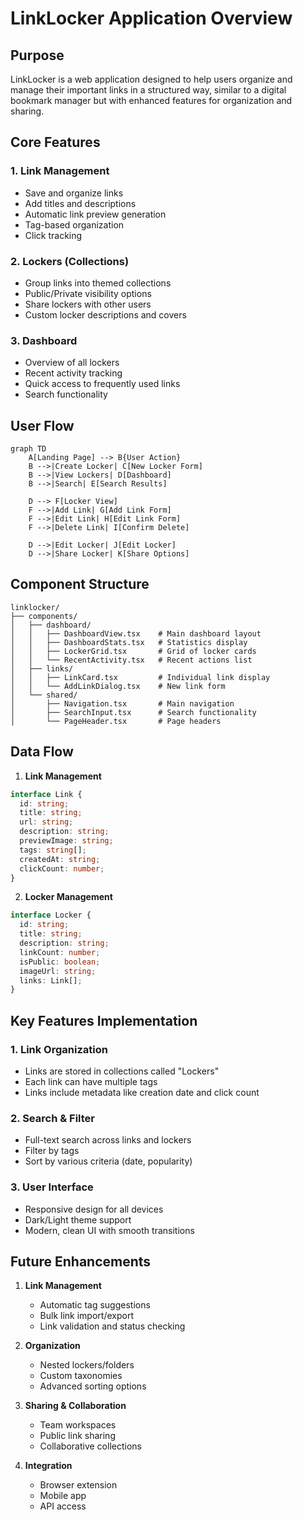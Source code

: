 # LinkLocker Application Overview

## Purpose
LinkLocker is a web application designed to help users organize and manage their important links in a structured way, similar to a digital bookmark manager but with enhanced features for organization and sharing.

## Core Features

### 1. Link Management
- Save and organize links
- Add titles and descriptions
- Automatic link preview generation
- Tag-based organization
- Click tracking

### 2. Lockers (Collections)
- Group links into themed collections
- Public/Private visibility options
- Share lockers with other users
- Custom locker descriptions and covers

### 3. Dashboard
- Overview of all lockers
- Recent activity tracking
- Quick access to frequently used links
- Search functionality

## User Flow

```mermaid
graph TD
    A[Landing Page] --> B{User Action}
    B -->|Create Locker| C[New Locker Form]
    B -->|View Lockers| D[Dashboard]
    B -->|Search| E[Search Results]
    
    D --> F[Locker View]
    F -->|Add Link| G[Add Link Form]
    F -->|Edit Link| H[Edit Link Form]
    F -->|Delete Link| I[Confirm Delete]
    
    D -->|Edit Locker| J[Edit Locker]
    D -->|Share Locker| K[Share Options]
```

## Component Structure

```
linklocker/
├── components/
│   ├── dashboard/
│   │   ├── DashboardView.tsx    # Main dashboard layout
│   │   ├── DashboardStats.tsx   # Statistics display
│   │   ├── LockerGrid.tsx       # Grid of locker cards
│   │   └── RecentActivity.tsx   # Recent actions list
│   ├── links/
│   │   ├── LinkCard.tsx         # Individual link display
│   │   └── AddLinkDialog.tsx    # New link form
│   └── shared/
│       ├── Navigation.tsx       # Main navigation
│       ├── SearchInput.tsx      # Search functionality
│       └── PageHeader.tsx       # Page headers
```

## Data Flow

1. **Link Management**
```typescript
interface Link {
  id: string;
  title: string;
  url: string;
  description: string;
  previewImage: string;
  tags: string[];
  createdAt: string;
  clickCount: number;
}
```

2. **Locker Management**
```typescript
interface Locker {
  id: string;
  title: string;
  description: string;
  linkCount: number;
  isPublic: boolean;
  imageUrl: string;
  links: Link[];
}
```

## Key Features Implementation

### 1. Link Organization
- Links are stored in collections called "Lockers"
- Each link can have multiple tags
- Links include metadata like creation date and click count

### 2. Search & Filter
- Full-text search across links and lockers
- Filter by tags
- Sort by various criteria (date, popularity)

### 3. User Interface
- Responsive design for all devices
- Dark/Light theme support
- Modern, clean UI with smooth transitions

## Future Enhancements

1. **Link Management**
   - Automatic tag suggestions
   - Bulk link import/export
   - Link validation and status checking

2. **Organization**
   - Nested lockers/folders
   - Custom taxonomies
   - Advanced sorting options

3. **Sharing & Collaboration**
   - Team workspaces
   - Public link sharing
   - Collaborative collections

4. **Integration**
   - Browser extension
   - Mobile app
   - API access
